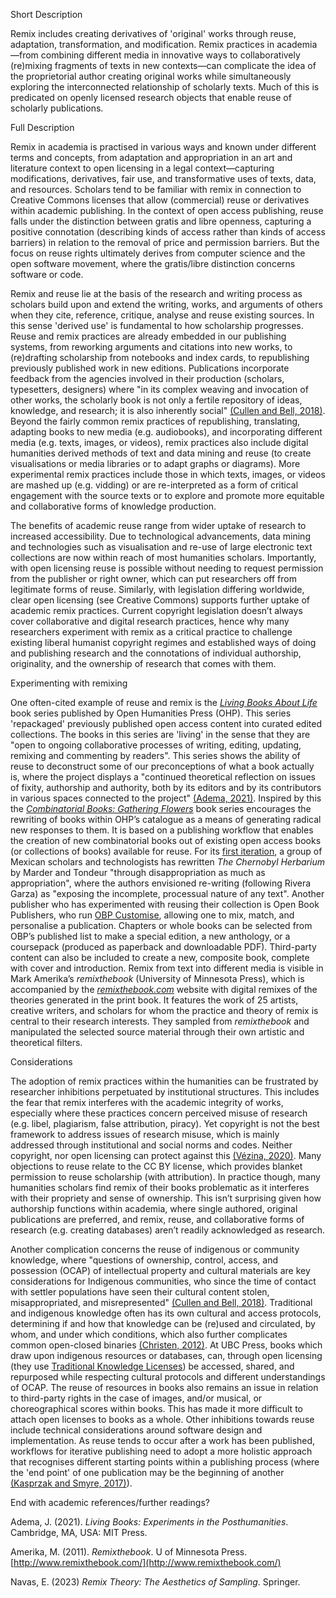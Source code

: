 Short Description

Remix includes creating derivatives of 'original' works through reuse, adaptation, transformation, and modification. Remix practices in academia—from combining different media in innovative ways to collaboratively (re)mixing fragments of texts in new contexts—can complicate the idea of the proprietorial author creating original works while simultaneously exploring the interconnected relationship of scholarly texts. Much of this is predicated on openly licensed research objects that enable reuse of scholarly publications.

Full Description

Remix in academia is practised in various ways and known under different terms and concepts, from adaptation and appropriation in an art and literature context to open licensing in a legal context—capturing modifications, derivatives, fair use, and transformative uses of texts, data, and resources. Scholars tend to be familiar with remix in connection to Creative Commons licenses that allow (commercial) reuse or derivatives within academic publishing. In the context of open access publishing, reuse falls under the distinction between gratis and libre openness, capturing a positive connotation (describing kinds of access rather than kinds of access barriers) in relation to the removal of price and permission barriers. But the focus on reuse rights ultimately derives from computer science and the open software movement, where the gratis/libre distinction concerns software or code.

Remix and reuse lie at the basis of the research and writing process as scholars build upon and extend the writing, works, and arguments of others when they cite, reference, critique, analyse and reuse existing sources. In this sense 'derived use' is fundamental to how scholarship progresses. Reuse and remix practices are already embedded in our publishing systems, from reworking arguments and citations into new works, to (re)drafting scholarship from notebooks and index cards, to republishing previously published work in new editions. Publications incorporate feedback from the agencies involved in their production (scholars, typesetters, designers) where "in its complex weaving and invocation of other works, the scholarly book is not only a fertile repository of ideas, knowledge, and research; it is also inherently social" [(Cullen and Bell, 2018)](https://doi.org/10.3138/jsp.49.2.193). Beyond the fairly common remix practices of republishing, translating, adapting books to new media (e.g. audiobooks), and incorporating different media (e.g. texts, images, or videos), remix practices also include digital humanities derived methods of text and data mining and reuse (to create visualisations or media libraries or to adapt graphs or diagrams). More experimental remix practices include those in which texts, images, or videos are mashed up (e.g. vidding) or are re-interpreted as a form of critical engagement with the source texts or to explore and promote more equitable and collaborative forms of knowledge production.

The benefits of academic reuse range from wider uptake of research to increased accessibility. Due to technological advancements, data mining and technologies such as visualisation and re-use of large electronic text collections are now within reach of most humanities scholars. Importantly, with open licensing reuse is possible without needing to request permission from the publisher or right owner, which can put researchers off from legitimate forms of reuse. Similarly, with legislation differing worldwide, clear open licensing (see Creative Commons) supports further uptake of academic remix practices. Current copyright legislation doesn’t always cover collaborative and digital research practices, hence why many researchers experiment with remix as a critical practice to challenge existing liberal humanist copyright regimes and established ways of doing and publishing research and the connotations of individual authorship, originality, and the ownership of research that comes with them.

Experimenting with remixing

One often-cited example of reuse and remix is the *[Living Books About Life](http://www.openhumanitiespress.org/books/series/liquid-books/)* book series published by Open Humanities Press (OHP). This series 'repackaged' previously published open access content into curated edited collections. The books in this series are 'living' in the sense that they are "open to ongoing collaborative processes of writing, editing, updating, remixing and commenting by readers". This series shows the ability of reuse to deconstruct some of our preconceptions of what a book actually is, where the project displays a "continued theoretical reflection on issues of fixity, authorship and authority, both by its editors and by its contributors in various spaces connected to the project" [(Adema, 2021)](https://livingbooks.mitpress.mit.edu/pub/dp81vgde/). Inspired by this the [*Combinatorial Books: Gathering Flowers*](https://copim.pubpub.org/pub/combinatorial-books-gathering-flowers-part-i/release/1?readingCollection=1bb570ed) book series encourages the rewriting of books within OHP’s catalogue as a means of generating radical new responses to them. It is based on a publishing workflow that enables the creation of new combinatorial books out of existing open access books (or collections of books) available for reuse. For its [first iteration](https://copim.pubpub.org/pub/combinatorial-books-gathering-flowers-part-iii/release/1?readingCollection=1bb570ed), a group of Mexican scholars and technologists has rewritten *The Chernobyl Herbarium* by Marder and Tondeur "through disappropriation as much as appropriation", where the authors envisioned re-writing (following Rivera Garza) as "exposing the incomplete, processual nature of any text". Another publisher who has experimented with reusing their collection is Open Book Publishers, who run [OBP Customise](https://www.openbookpublishers.com/obp-customise), allowing one to mix, match, and personalise a publication. Chapters or whole books can be selected from OBP’s published list to make a special edition, a new anthology, or a coursepack (produced as paperback and downloadable PDF). Third-party content can also be included to create a new, composite book, complete with cover and introduction. Remix from text into different media is visible in Mark Amerika’s *remixthebook* (University of Minnesota Press), which is accompanied by the [*remixthebook.com*](https://www.remixthebook.com/) website with digital remixes of the theories generated in the print book. It features the work of 25 artists, creative writers, and scholars for whom the practice and theory of remix is central to their research interests. They sampled from *remixthebook* and manipulated the selected source material through their own artistic and theoretical filters.

Considerations

The adoption of remix practices within the humanities can be frustrated by researcher inhibitions perpetuated by institutional structures. This includes the fear that remix interferes with the academic integrity of works, especially where these practices concern perceived misuse of research (e.g. libel, plagiarism, false attribution, piracy). Yet copyright is not the best framework to address issues of research misuse, which is mainly addressed through institutional and social norms and codes. Neither copyright, nor open licensing can protect against this [(Vézina, 2020)](https://creativecommons.org/2020/04/21/academic-publications-under-no-derivatives-licenses-is-misguided/). Many objections to reuse relate to the CC BY license, which provides blanket permission to reuse scholarship (with attribution). In practice though, many humanities scholars find remix of their books problematic as it interferes with their propriety and sense of ownership. This isn’t surprising given how authorship functions within academia, where single authored, original publications are preferred, and remix, reuse, and collaborative forms of research (e.g. creating databases) aren’t readily acknowledged as research. 

Another complication concerns the reuse of indigenous or community knowledge, where "questions of ownership, control, access, and possession (OCAP) of intellectual property and cultural materials are key considerations for Indigenous communities, who since the time of contact with settler populations have seen their cultural content stolen, misappropriated, and misrepresented" [(Cullen and Bell, 2018)](https://doi.org/10.3138/jsp.49.2.193). Traditional and indigenous knowledge often has its own cultural and access protocols, determining if and how that knowledge can be (re)used and circulated, by whom, and under which conditions, which also further complicates common open-closed binaries [(Christen, 2012)](https://ijoc.org/index.php/ijoc/article/view/1618). At UBC Press, books which draw upon indigenous resources or databases, can, through open licensing (they use [Traditional Knowledge Licenses](https://localcontexts.org/licenses/traditional-knowledge-licenses/)) be accessed, shared, and repurposed while respecting cultural protocols and different understandings of OCAP. The reuse of resources in books also remains an issue in relation to third-party rights in the case of images, and/or musical, or choreographical scores within books. This has made it more difficult to attach open licenses to books as a whole. Other inhibitions towards reuse include technical considerations around software design and implementation. As reuse tends to occur after a work has been published, workflows for iterative publishing need to adopt a more holistic approach that recognises different starting points within a publishing process (where the 'end point' of one publication may be the beginning of another [(Kasprzak and Smyre, 2017)](https://doi.org/10.3138/jsp.48.2.90)). 

End with academic references/further readings?

Adema, J. (2021). *Living Books: Experiments in the Posthumanities*. Cambridge, MA, USA: MIT Press.

Amerika, M. (2011). *Remixthebook*. U of Minnesota Press. [http://www.remixthebook.com/](http://www.remixthebook.com/)

Navas, E. (2023) *Remix Theory: The Aesthetics of Sampling*. Springer.

